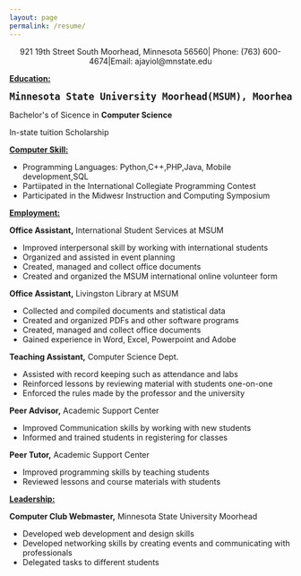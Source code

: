 ```yaml
---
layout: page
permalink: /resume/
---
```

<html>
<body>



<center>921 19th Street South Moorhead, Minnesota 56560| Phone: (763) 600-4674|Email: ajayiol@mnstate.edu</center>

<p><u><b>Education:</b></u></p>

<pre><big><b>Minnesota State University Moorhead(MSUM), Moorhead, Minnesota                                                         December 2018
</b></big></pre>

<t>Bachelor's of Sicence in <b>Computer Science</b></t>
<p>In-state tuition Scholarship</p>



<p><u><b>Computer Skill:</b></u></p>
<ul>
	<li>Programming Languages: Python,C++,PHP,Java, Mobile development,SQL</li>
	<li>Partiipated in the International Collegiate Programming Contest</li>
	<li>Participated in the Midwesr Instruction and Computing Symposium</li>

</ul>



<p><u><b>Employment:</b></u></p>
<t><b>Office Assistant,</b> International Student Services at MSUM</t>

<ul>
	<li>Improved interpersonal skill by working with international students</li>
	<li>Organized and assisted in event planning</li>
	<li>Created, managed and collect office documents</li>
	<li>Created and organized the MSUM international online volunteer form</li>
</ul>


<t><b>Office Assistant,</b> Livingston Library at MSUM</t>

<ul>
	<li>Collected and compiled documents and statistical data</li>
	<li>Created and organized PDFs and other software programs</li>
	<li>Created, managed and collect office documents</li>
	<li>Gained experience in Word, Excel, Powerpoint and Adobe</li>
</ul>


<t><b>Teaching Assistant,</b> Computer Science Dept.</t>

<ul>
	<li>Assisted with record keeping such as attendance and labs</li>
	<li>Reinforced lessons by reviewing material with students one-on-one</li>
	<li>Enforced the rules made by the professor and the university</li>

</ul>


<t><b>Peer Advisor,</b> Academic Support Center</t>

<ul>
	<li>Improved Communication skills by working with new students</li>
	<li>Informed and trained students in registering for classes</li>
	

</ul>

<t><b>Peer Tutor,</b> Academic Support Center</t>

<ul>
	<li>Improved programming skills by teaching students</li>
	<li>Reviewed lessons and course materials with students</li>
	

</ul>


<p><u><b>Leadership:</b></u></p>

<t><b>Computer Club Webmaster,</b> Minnesota State University Moorhead </t>

<ul>
	<li>Developed web development and design skills</li>
	<li>Developed networking skills by creating events and communicating with professionals</li>
	<li>Delegated tasks to different students</li>
	

</ul>



</body>
</html>
